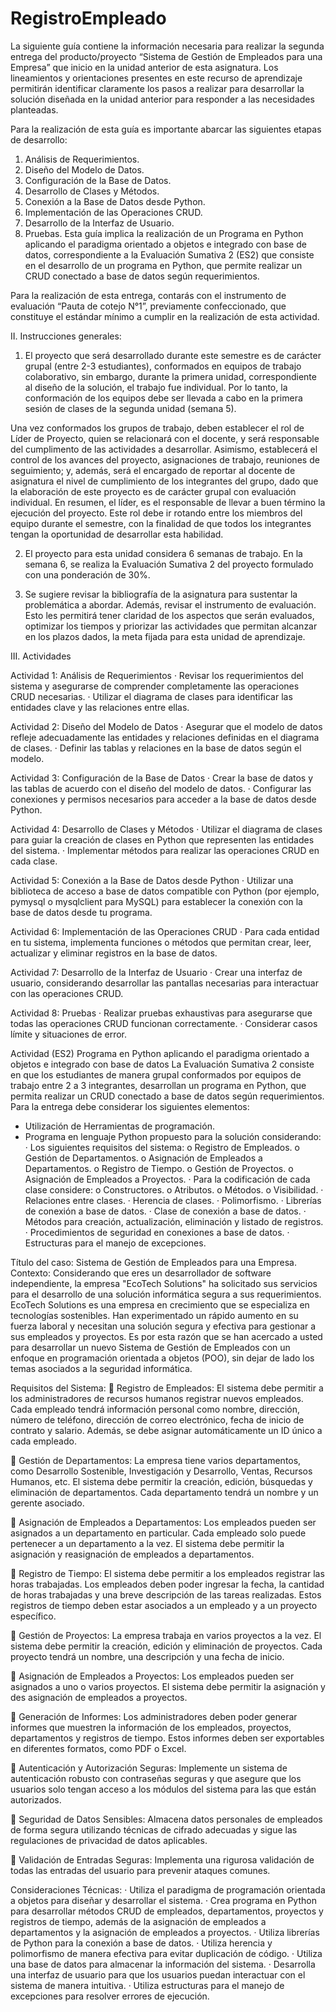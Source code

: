 # RegistroEmpleado

La siguiente guía contiene la información necesaria para realizar la segunda entrega del producto/proyecto “Sistema de Gestión de Empleados para una Empresa” que inicio en la unidad anterior de esta asignatura. Los lineamientos y orientaciones presentes en este recurso de aprendizaje permitirán identificar claramente los pasos a realizar para desarrollar la solución diseñada en la unidad anterior para responder a las necesidades planteadas. 

Para la realización de esta guía es importante abarcar las siguientes etapas de desarrollo: 
1.	Análisis de Requerimientos. 
2.	Diseño del Modelo de Datos. 
3.	Configuración de la Base de Datos. 
4.	Desarrollo de Clases y Métodos. 
5.	Conexión a la Base de Datos desde Python.
6.	Implementación de las Operaciones CRUD. 
7.	Desarrollo de la Interfaz de Usuario.
8.	Pruebas.
Esta guía implica la realización de un Programa en Python aplicando el paradigma orientado a objetos e integrado con base de datos, correspondiente a la Evaluación Sumativa 2 (ES2) que consiste en el desarrollo de un programa en Python, que permite realizar un CRUD conectado a base de datos según requerimientos.

Para la realización de esta entrega, contarás con el instrumento de evaluación “Pauta de cotejo N°1”, previamente confeccionado, que constituye el estándar mínimo a cumplir en la realización de esta actividad.





II.	Instrucciones generales:


1.	El proyecto que será desarrollado durante este semestre es de carácter grupal (entre 2-3 estudiantes), conformados en equipos de trabajo colaborativo, sin embargo, durante la primera unidad, correspondiente al diseño de la solución, el trabajo fue individual. Por lo tanto, la conformación de los equipos debe ser llevada a cabo en la primera sesión de clases de la segunda unidad (semana 5).
 
Una vez conformados los grupos de trabajo, deben establecer el rol de Líder de Proyecto, quien se relacionará con el docente, y será responsable del cumplimento de las actividades a desarrollar. Asimismo, establecerá el control de los avances del proyecto, asignaciones de trabajo, reuniones de seguimiento; y, además, será el encargado de reportar al docente de asignatura el nivel de cumplimiento de los integrantes del grupo, dado que la elaboración de este proyecto es de carácter grupal con evaluación individual. En resumen, el líder, es el responsable de llevar a buen término la ejecución del proyecto. Este rol debe ir rotando entre los miembros del equipo durante el semestre, con la finalidad de que todos los integrantes tengan la oportunidad de desarrollar esta habilidad.
 
2.	El proyecto para esta unidad considera 6 semanas de trabajo. En la semana 6, se realiza la Evaluación Sumativa 2 del proyecto formulado con una ponderación de 30%. 
 
3.	Se sugiere revisar la bibliografía de la asignatura para sustentar la problemática a abordar. Además, revisar el instrumento de evaluación. Esto les permitirá tener claridad de los aspectos que serán evaluados, optimizar los tiempos y priorizar las actividades que permitan alcanzar en los plazos dados, la meta fijada para esta unidad de aprendizaje. 








III.	Actividades

Actividad 1: Análisis de Requerimientos 
·	Revisar los requerimientos del sistema y asegurarse de comprender completamente las operaciones CRUD necesarias.
·	Utilizar el diagrama de clases para identificar las entidades clave y las relaciones entre ellas.  

Actividad 2: Diseño del Modelo de Datos 
·	Asegurar que el modelo de datos refleje adecuadamente las entidades y relaciones definidas en el diagrama de clases.
·	Definir las tablas y relaciones en la base de datos según el modelo. 

Actividad 3: Configuración de la Base de Datos
·	Crear la base de datos y las tablas de acuerdo con el diseño del modelo de datos.
·	Configurar las conexiones y permisos necesarios para acceder a la base de datos desde Python. 

Actividad 4: Desarrollo de Clases y Métodos 
·	Utilizar el diagrama de clases para guiar la creación de clases en Python que representen las entidades del sistema.
·	Implementar métodos para realizar las operaciones CRUD en cada clase. 

Actividad 5: Conexión a la Base de Datos desde Python
·	Utilizar una biblioteca de acceso a base de datos compatible con Python (por ejemplo, pymysql o mysqlclient para MySQL) para establecer la conexión con la base de datos desde tu programa. 

Actividad 6: Implementación de las Operaciones CRUD
·	Para cada entidad en tu sistema, implementa funciones o métodos que permitan crear, leer, actualizar y eliminar registros en la base de datos. 

Actividad 7: Desarrollo de la Interfaz de Usuario
·	Crear una interfaz de usuario, considerando desarrollar las pantallas necesarias para interactuar con las operaciones CRUD.

Actividad 8: Pruebas 
·	Realizar pruebas exhaustivas para asegurarse que todas las operaciones CRUD funcionan correctamente.
·	Considerar casos límite y situaciones de error. 




Actividad (ES2) Programa en Python aplicando el paradigma orientado a objetos e integrado con base de datos
La Evaluación Sumativa 2 consiste en que los estudiantes de manera grupal conformados por equipos de trabajo entre 2 a 3 integrantes, desarrollan un programa en Python, que permita realizar un CRUD conectado a base de datos según requerimientos.
Para la entrega debe considerar los siguientes elementos: 
-	Utilización de Herramientas de programación. 
-	Programa en lenguaje Python propuesto para la solución considerando: 
·	Los siguientes requisitos del sistema:
o	Registro de Empleados.
o	Gestión de Departamentos.
o	Asignación de Empleados a Departamentos.
o	Registro de Tiempo.
o	Gestión de Proyectos.
o	Asignación de Empleados a Proyectos.
·	Para la codificación de cada clase considere:
o	Constructores.
o	Atributos.
o	Métodos.
o	Visibilidad.
·	Relaciones entre clases.
·	Herencia de clases.
·	Polimorfismo.
·	Librerías de conexión a base de datos.
·	Clase de conexión a base de datos.
·	Métodos para creación, actualización, eliminación y listado de registros.
·	Procedimientos de seguridad en conexiones a base de datos.
·	Estructuras para el manejo de excepciones.


Título del caso: Sistema de Gestión de Empleados para una Empresa.
Contexto:
Considerando que eres un desarrollador de software independiente, la empresa "EcoTech Solutions" ha solicitado sus servicios para el desarrollo de una solución informática segura a sus requerimientos. EcoTech Solutions es una empresa en crecimiento que se especializa en tecnologías sostenibles. Han experimentado un rápido aumento en su fuerza laboral y necesitan una solución segura y efectiva para gestionar a sus empleados y proyectos. Es por esta razón que se han acercado a usted para desarrollar un nuevo Sistema de Gestión de Empleados con un enfoque en programación orientada a objetos (POO), sin dejar de lado los temas asociados a la seguridad informática.
 
Requisitos del Sistema:
  Registro de Empleados: 
El sistema debe permitir a los administradores de recursos humanos registrar nuevos empleados. Cada empleado tendrá información personal como nombre, dirección, número de teléfono, dirección de correo electrónico, fecha de inicio de contrato y salario. Además, se debe asignar automáticamente un ID único a cada empleado.
 
  Gestión de Departamentos:
La empresa tiene varios departamentos, como Desarrollo Sostenible, Investigación y Desarrollo, Ventas, Recursos Humanos, etc. El sistema debe permitir la creación, edición, búsquedas y eliminación de departamentos. Cada departamento tendrá un nombre y un gerente asociado.
 
  Asignación de Empleados a Departamentos:
Los empleados pueden ser asignados a un departamento en particular. Cada empleado solo puede pertenecer a un departamento a la vez. El sistema debe permitir la asignación y reasignación de empleados a departamentos.
 
  Registro de Tiempo:
El sistema debe permitir a los empleados registrar las horas trabajadas. Los empleados deben poder ingresar la fecha, la cantidad de horas trabajadas y una breve descripción de las tareas realizadas. Estos registros de tiempo deben estar asociados a un empleado y a un proyecto específico.
 
  Gestión de Proyectos:
La empresa trabaja en varios proyectos a la vez. El sistema debe permitir la creación, edición y eliminación de proyectos. Cada proyecto tendrá un nombre, una descripción y una fecha de inicio.
 
  Asignación de Empleados a Proyectos:
Los empleados pueden ser asignados a uno o varios proyectos. El sistema debe permitir la asignación y des asignación de empleados a proyectos.
 
  Generación de Informes:
Los administradores deben poder generar informes que muestren la información de los empleados, proyectos, departamentos y registros de tiempo. Estos informes deben ser exportables en diferentes formatos, como PDF o Excel.
 
  Autenticación y Autorización Seguras: 
Implemente un sistema de autenticación robusto con contraseñas seguras y que asegure que los usuarios solo tengan acceso a los módulos del sistema para las que están autorizados.
 
  Seguridad de Datos Sensibles: 
Almacena datos personales de empleados de forma segura utilizando técnicas de cifrado adecuadas y sigue las regulaciones de privacidad de datos aplicables.
 
  Validación de Entradas Seguras: 
Implementa una rigurosa validación de todas las entradas del usuario para prevenir ataques comunes.
 
Consideraciones Técnicas:
·	Utiliza el paradigma de programación orientada a objetos para diseñar y desarrollar el sistema.
·	Crea programa en Python para desarrollar métodos CRUD de empleados, departamentos, proyectos y registros de tiempo, además de la asignación de empleados a departamentos y la asignación de empleados a proyectos.
·	Utiliza librerías de Python para la conexión a base de datos.
·	Utiliza herencia y polimorfismo de manera efectiva para evitar duplicación de código.
·	Utiliza una base de datos para almacenar la información del sistema.
·	Desarrolla una interfaz de usuario para que los usuarios puedan interactuar con el sistema de manera intuitiva.
·	Utiliza estructuras para el manejo de excepciones para resolver errores de ejecución.
